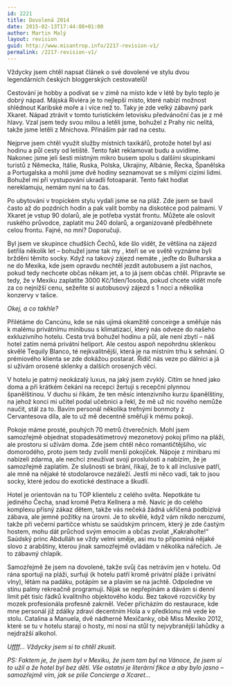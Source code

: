 ```yaml
---
id: 2221
title: Dovolená 2014
date: 2015-02-13T17:44:08+01:00
author: Martin Malý
layout: revision
guid: http://www.misantrop.info/2217-revision-v1/
permalink: /2217-revision-v1/
---
```

Vždycky jsem chtěl napsat článek o své dovolené ve stylu dvou legendárních českých bloggerských cestovatelů!

<!--more-->

Cestování je hobby a podívat se v zimě na místo kde v létě by bylo teplo je dobrý nápad. Májská Riviéra je to nejlepší místo, které nabízí možnost shlédnout Karibské moře a i více než to. Taky je zde velký zábavný park Xkaret. Nápad ztrávit v tomto turistickém letovisku předvánoční čas je z mé hlavy. Vzal jsem tedy svou milou a letěli jsme, bohužel z Prahy nic nelítá, takže jsme letěli z Mnichova. Přináším pár rad na cestu.

Nejprve jsem chtěl využít služby místních taxikářů, protože hotel byl asi hodinu a půl cesty od letiště. Tento fakt reklamovat budu a uvidíme. Nakonec jsme jeli šesti místným mikro busem spolu s dalšími skupinkami turistů z Německa, Itálie, Ruska, Polska, Ukrajiny, Albánie, Řecka, Španělska a Portugalska a mohli jsme dvě hodiny seznamovat se s milými cizími lidmi. Bohužel mi při vystupování ukradli fotoaparát. Tento fakt hodlat nereklamuju, nemám nyní na to čas.

Po ubytování v tropickém stylu vydali jsme se na pláž. Zde jsem se bavil často až do pozdních hodin a pak valit bomby na diskotéce pod palmami. V Xkaret je vstup 90 dolarů, ale je potřeba vystát frontu. Můžete ale oslovit ruského průvodce, zaplatit mu 240 dolarů, a organizovaně předběhnete celou frontu. Fajné, no mni? Doporučuji.

Byl jsem ve skupince chudších Čechů, kde šlo vidět, že většina na zájezd šetřila několik let &#8211; bohužel jsme tak my , kteří se ve světě vyznáme byli bržděni těmito socky. Když na takový zájezd nemáte , jeďte do Bulharska a ne do Mexika, kde jsem opravdu nechtěl jezdit autobusem a jíst nachos, pokud tedy nechcete občas někam jet, a to já jsem občas chtěl. Připravte se tedy, že v Mexiku zaplatíte 3000 Kč/1den/1osoba, pokud chcete vidět moře za co nejnižší cenu, sežeňte si autobusový zájezd s 1 nocí a několika konzervy v tašce.

_Okej, a co takhle?_

Přilétáme do Cancúnu, kde se nás ujímá okamžitě conceirge a směřuje nás k malému privátnímu minibusu s klimatizací, který nás odveze do našeho exkluzivního hotelu. Cesta trvá bohužel hodinu a půl, ale není zbytí &#8211; náš hotel zatím nemá privátní heliport. Ale cestou aspoň nepohrdnu sklenkou skvělé Tequily Blanco, té nejkvalitnější, která je na místním trhu k sehnání. O prémiového klienta se zde dokážou postarat. Řidič nás veze po dálnici a já si užívám orosené sklenky a dalších orosených věcí.

V hotelu je patrný neokázalý luxus, na jaký jsem zvyklý. Cítím se hned jako doma a při krátkém čekání na recepci žertuji s recepční plynnou španělštinou. V duchu si říkám, že ten měsíc intenzivního kurzu španělštiny, na jehož konci mi učitel podal učebnici a řekl, že mě už nic nového nemůže naučit, stál za to. Bavím personál několika trefnými bonmoty z Cervantesova díla, ale to už mě decentně směřují k mému pokoji.

Pokoje máme prosté, pouhých 70 metrů čtverečních. Mohl jsem samozřejmě objednat stopadesátimetrový mezonetový pokoj přímo na pláži, ale prostoru si užívám doma. Zde jsem chtěl něco romantičtějšího, víc domorodého, proto jsem tedy zvolil menší pokojíček. Nápoje z minibaru mi nabízeli zdarma, ale nechci zneužívat svojí proslulosti a nabízím, že je samozřejmě zaplatím. Ze slušnosti se brání, říkají, že to k all inclusive patří, ale mně na nějaké té stodolarovce nezáleží. Jestli mi něco vadí, tak to jsou socky, které jedou do exotické destinace a škudlí.

Hotel je orientován na tu TOP klientelu z celého světa. Nepotkáte tu jediného Čecha, snad kromě Petra Kellnera a mě. Navíc je do celého komplexu přísný zákaz dětem, takže vás nečeká žádná ukřičená podbízivá zábava, ale jemné požitky na úrovni. Je to skvělé, když vám nikdo nerozumí, takže při večerní partičce whistu se saúdským princem, který je zde častým hostem, mohu dát průchod svým emocím a občas zvolat &#8222;Kakraholte!&#8220; Saúdský princ Abdulláh se vždy velmi směje, asi mu to připomíná nějaké slovo z arabštiny, kterou jinak samozřejmě ovládám v několika nářečích. Je to zábavný chlapík.

Samozřejmě že jsem na dovolené, takže svůj čas netrávím jen v hotelu. Od rána sportuji na pláži, surfuji (k hotelu patří kromě privátní pláže i privátní vlny), létám na padáku, potápím se a plavím se na jachtě. Odpoledne ve stínu palmy rekreačně programuji. Nijak se nepřepínám a dávám si denní limit pět tisíc řádků kvalitního objektového kódu. Bez takové rozcvičky by mozek profesionála profesně zakrněl. Večer přicházím do restaurace, kde mne personál již zdálky zdraví decentním Hola a v předklonu mě vede ke stolu. Catalina a Manuela, dvě nádherné Mexičanky, obě Miss Mexiko 2012, které se tu v hotelu starají o hosty, mi nosí na stůl ty nejvybranější lahůdky a nejdražší alkohol.

_Uffff&#8230; Vždycky jsem si to chtěl zkusit._

_PS: Faktem je, že jsem byl v Mexiku, že jsem tam byl na Vánoce, že jsem si to užil a že hotel byl bez dětí. Vše ostatní je literární fikce a aby bylo jasno &#8211; samozřejmě vím, jak se píše Concierge a Xcaret&#8230;_